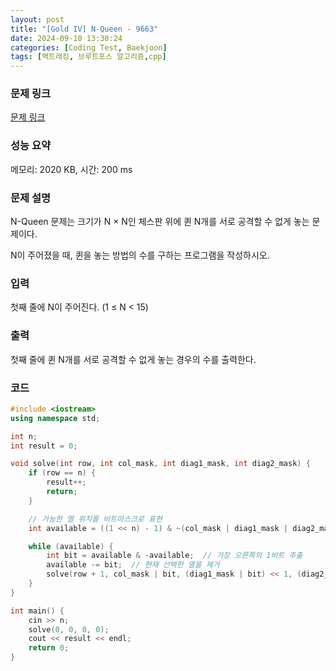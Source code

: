 ```yaml
---
layout: post
title: "[Gold IV] N-Queen - 9663"
date: 2024-09-10 13:30:24
categories: [Coding Test, Baekjoon]
tags: [백트래킹, 브루트포스 알고리즘,cpp]
---
```


### 문제 링크

[문제 링크](https://www.acmicpc.net/problem/9663)

### 성능 요약

메모리: 2020 KB, 시간: 200 ms

### 문제 설명

<p>N-Queen 문제는 크기가 N × N인 체스판 위에 퀸 N개를 서로 공격할 수 없게 놓는 문제이다.</p>

<p>N이 주어졌을 때, 퀸을 놓는 방법의 수를 구하는 프로그램을 작성하시오.</p>

### 입력

 <p>첫째 줄에 N이 주어진다. (1 ≤ N < 15)</p>

### 출력

 <p>첫째 줄에 퀸 N개를 서로 공격할 수 없게 놓는 경우의 수를 출력한다.</p>

### 코드

```cpp
#include <iostream>
using namespace std;

int n;
int result = 0;

void solve(int row, int col_mask, int diag1_mask, int diag2_mask) {
	if (row == n) {
		result++;
		return;
	}

	// 가능한 열 위치를 비트마스크로 표현
	int available = ((1 << n) - 1) & ~(col_mask | diag1_mask | diag2_mask);

	while (available) {
		int bit = available & -available;  // 가장 오른쪽의 1비트 추출
		available -= bit;  // 현재 선택한 열을 제거
		solve(row + 1, col_mask | bit, (diag1_mask | bit) << 1, (diag2_mask | bit) >> 1);
	}
}

int main() {
	cin >> n;
	solve(0, 0, 0, 0);
	cout << result << endl;
	return 0;
}

```
